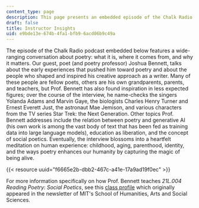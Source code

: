 ```yaml
---
content_type: page
description: This page presents an embedded episode of the Chalk Radio podcast.
draft: false
title: Instructor Insights
uid: e9bde13e-674b-4fa1-bfb9-6acd06b9c49a
---
```

The episode of the Chalk Radio podcast embedded below features a wide-ranging conversation about poetry: what it is, where it comes from, and why it matters. Our guest, poet (and poetry professor) Joshua Bennett, talks about the early experiences that pushed him toward poetry and about the people who shaped and inspired his creative approach as a writer. Many of these people are fellow poets, others are his own grandparents, parents, and teachers, but Prof. Bennett has also found inspiration in less expected figures; over the course of the interview, he name-checks the singers Yolanda Adams and Marvin Gaye, the biologists Charles Henry Turner and Ernest Everett Just, the astronaut Mae Jemison, and various characters from the TV series Star Trek: the Next Generation. Other topics Prof. Bennett addresses include the relation between poetry and generative AI (his own work is among the vast body of text that has been fed as training data into large language models), education as liberation, and the concept of social poetics. Eventually, the interview blossoms into a heartfelt meditation on human experience: childhood, aging, parenthood, identity, and the ways poetry enhances our humanity by capturing the magic of being alive. 

{{< resource uuid="f6665e2b-dbb2-467c-a41e-17a9ad19f0ec" >}}

For more information specifically on how Prof. Bennett teaches *21L.004 Reading Poetry: Social Poetics*, see this [class profile](https://lit.mit.edu/inside-the-classroom-with-prof-joshua-bennett-mit-shass-news-2023/) which originally appeared in the newsletter of MIT's School of Humanities, Arts and Social Sciences.